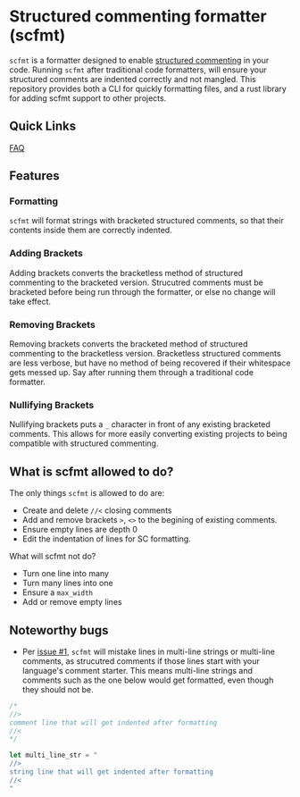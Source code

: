 # Structured commenting formatter (scfmt)

``scfmt`` is a formatter designed to enable [structured commenting](https://github.com/sloganking/Structured-Commenting) in your code. Running ``scfmt`` after traditional code formatters, will ensure your structured comments are indented correctly and not mangled. This repository provides both a CLI for quickly formatting files, and a rust library for adding scfmt support to other projects.

## Quick Links

[FAQ](./FAQ.md)


## Features

### Formatting
``scfmt`` will format strings with bracketed structured comments, so that their contents inside them are correctly indented.

### Adding Brackets
Adding brackets converts the bracketless method of structured commenting to the bracketed version. Strucutred comments must be bracketed before being run through the formatter, or else no change will take effect.

### Removing Brackets
Removing brackets converts the bracketed method of structured commenting to the bracketless version. Bracketless structured comments are less verbose, but have no method of being recovered if their whitespace gets messed up. Say after running them through a traditional code formatter.

### Nullifying Brackets
Nullifying brackets puts a ``_`` character in front of any existing bracketed comments. This allows for more easily converting existing projects to being compatible with structured commenting.


## What is scfmt allowed to do?

The only things ``scfmt`` is allowed to do are: 
- Create and delete ``//<`` closing comments
- Add and remove brackets ``>``, ``<>`` to the begining of existing comments.
- Ensure empty lines are depth 0
- Edit the indentation of lines for SC formatting.

What will scfmt not do?
- Turn one line into many
- Turn many lines into one
- Ensure a ``max_width``
- Add or remove empty lines

## Noteworthy bugs

- Per [issue #1](https://github.com/sloganking/Structured-commenting-formatter/issues/1), ``scfmt`` will mistake lines in multi-line strings or multi-line comments, as strucutred comments if those lines start with your language's comment starter. This means multi-line strings and comments such as the one below would get formatted, even though they should not be.

```rust
/*
//>
comment line that will get indented after formatting
//<
*/

let multi_line_str = "
//>
string line that will get indented after formatting
//<
"

```
